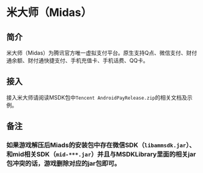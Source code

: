 米大师（Midas）
==============

## 简介

米大师（Midas）为腾讯官方唯一虚拟支付平台。原生支持Q点、微信支付、财付通余额、财付通快捷支付、手机充值卡、手机话费、QQ卡。

## 接入

接入米大师请阅读MSDK包中`Tencent AndroidPayRelease.zip`的相关文档及示例。

## 备注

### 如果游戏解压后Miads的安装包中存在微信SDK（`libammsdk.jar`）、和mid相关SDK（`mid-***.jar`）并且与MSDKLibrary里面的相关jar包冲突的话，游戏删除对应的jar包即可。
